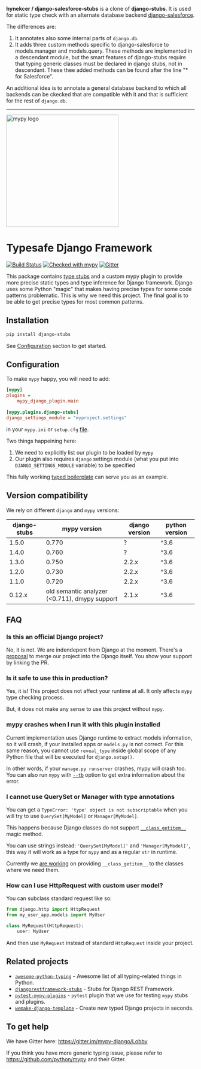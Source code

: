 **hynekcer / django-salesforce-stubs** is a clone of **django-stubs**.
It is used for static type check with an alternate database backend
[django-salesforce](https://github.com/django-salesforce/django-salesforce).

The differences are:
1. It annotates also some internal parts of `django.db`.
2. It adds three custom methods specific to django-salesforce to models.manager and models.query.
   These methods are implemented in a descendant module, but the smart features of django-stubs
   require that typing generic classes must be declared in django stubs, not in descendant.
   These thee added methods can be found after the line "\* for Salesforce".

An additional idea is to annotate a general database backend to which all backends can be ckecked that are compatible with it and that is sufficient for the rest of `django.db`.

----

<img src="http://mypy-lang.org/static/mypy_light.svg" alt="mypy logo" width="300px"/>

# Typesafe Django Framework

[![Build Status](https://travis-ci.com/typeddjango/django-stubs.svg?branch=master)](https://travis-ci.com/typeddjango/django-stubs)
[![Checked with mypy](http://www.mypy-lang.org/static/mypy_badge.svg)](http://mypy-lang.org/)
[![Gitter](https://badges.gitter.im/mypy-django/Lobby.svg)](https://gitter.im/mypy-django/Lobby)

This package contains [type stubs](https://www.python.org/dev/peps/pep-0561/) and a custom mypy plugin to provide more precise static types and type inference for Django framework. Django uses some Python "magic" that makes having precise types for some code patterns problematic. This is why we need this project. The final goal is to be able to get precise types for most common patterns.


## Installation

```bash
pip install django-stubs
```

See [Configuration](#configuration) section to get started.


## Configuration

To make `mypy` happy, you will need to add:

```ini
[mypy]
plugins =
    mypy_django_plugin.main
    
[mypy.plugins.django-stubs]
django_settings_module = "myproject.settings"
```

in your `mypy.ini` or `setup.cfg` [file](https://mypy.readthedocs.io/en/latest/config_file.html).

Two things happeining here:

1. We need to explicitly list our plugin to be loaded by `mypy`
2. Our plugin also requires `django` settings module (what you put into `DJANGO_SETTINGS_MODULE` variable) to be specified

This fully working [typed boilerplate](https://github.com/wemake-services/wemake-django-template) can serve you as an example.


## Version compatibility

We rely on different `django` and `mypy` versions:

| django-stubs | mypy version | django version | python version
| ------------ | ---- | ---- | ---- |
| 1.5.0 | 0.770 | ?     | ^3.6
| 1.4.0 | 0.760 | ?     | ^3.6
| 1.3.0 | 0.750 | 2.2.x | ^3.6
| 1.2.0 | 0.730 | 2.2.x | ^3.6
| 1.1.0 | 0.720 | 2.2.x | ^3.6
| 0.12.x | old semantic analyzer (<0.711), dmypy support | 2.1.x | ^3.6


## FAQ

### Is this an official Django project?

No, it is not. We are indendepent from Django at the moment.
There's a [proposal](https://github.com/django/deps/pull/65) to merge our project into the Django itself.
You show your support by linking the PR.

### Is it safe to use this in production?

Yes, it is! This project does not affect your runtime at all.
It only affects `mypy` type checking process.

But, it does not make any sense to use this project without `mypy`.

### mypy crashes when I run it with this plugin installed

Current implementation uses Django runtime to extract models information, so it will crash, if your installed apps or `models.py` is not correct. For this same reason, you cannot use `reveal_type` inside global scope of any Python file that will be executed for `django.setup()`. 

In other words, if your `manage.py runserver` crashes, mypy will crash too. 
You can also run `mypy` with [`--tb`](https://mypy.readthedocs.io/en/stable/command_line.html#cmdoption-mypy-show-traceback)
option to get extra information about the error.

### I cannot use QuerySet or Manager with type annotations

You can get a `TypeError: 'type' object is not subscriptable` 
when you will try to use `QuerySet[MyModel]` or `Manager[MyModel]`.

This happens because Django classes do not support [`__class_getitem__`](https://www.python.org/dev/peps/pep-0560/#class-getitem) magic method.

You can use strings instead: `'QuerySet[MyModel]'` and `'Manager[MyModel]'`, this way it will work as a type for `mypy` and as a regular `str` in runtime.

Currently we [are working](https://github.com/django/django/pull/12405) on providing `__class_getitem__` to the classes where we need them.

### How can I use HttpRequest with custom user model?

You can subclass standard request like so:

```python
from django.http import HttpRequest
from my_user_app.models import MyUser

class MyRequest(HttpRequest):
    user: MyUser
```

And then use `MyRequest` instead of standard `HttpRequest` inside your project.


## Related projects

- [`awesome-python-typing`](https://github.com/typeddjango/awesome-python-typing) - Awesome list of all typing-related things in Python.
- [`djangorestframework-stubs`](https://github.com/typeddjango/djangorestframework-stubs) - Stubs for Django REST Framework.
- [`pytest-mypy-plugins`](https://github.com/typeddjango/pytest-mypy-plugins) - `pytest` plugin that we use for testing `mypy` stubs and plugins.
- [`wemake-django-template`](https://github.com/wemake-services/wemake-django-template) - Create new typed Django projects in seconds.



## To get help

We have Gitter here: <https://gitter.im/mypy-django/Lobby>

If you think you have more generic typing issue, please refer to <https://github.com/python/mypy> and their Gitter.
